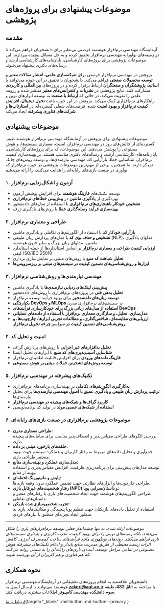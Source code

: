 # موضوعات پیشنهادی برای پروژه‌های پژوهشی

## مقدمه
آزمایشگاه مهندسی نرم‌افزار هوشمند فرصتی بی‌نظیر برای دانشجویان فراهم می‌کند تا در زمینه‌های نوآورانه مهندسی نرم‌افزار تحقیق کرده و به حل مسائل پیچیده بپردازند. این موضوعات پژوهشی برای پروژه‌های کارشناسی، پایان‌نامه‌های کارشناسی ارشد و رساله‌های دکتری پیشنهاد می‌شوند.

پژوهش در مهندسی نرم‌افزار فرصتی برای **شبکه‌سازی علمی، انتشار مقالات معتبر و توسعه محصولات صنعتی** فراهم می‌کند. دانشجویان با تحقیق در این حوزه می‌توانند با **اساتید، پژوهشگران و صنعتگران** ارتباط برقرار کرده و در پروژه‌های **بین‌المللی و کاربردی** مشارکت کنند. 
نتایج پژوهشی در **نشریات و کنفرانس‌های معتبر** منتشر شده و رزومه علمی را تقویت می‌کند، در حالی که **ارتباط با صنعت** به توسعه ابزارهای نوین و راهکارهای نرم‌افزاری کمک می‌کند. 
پژوهش در این حوزه باعث **تحول دیجیتال، افزایش کیفیت نرم‌افزار و بهبود امنیت** شده، فرصت‌های شغلی گسترده‌ای در **استارتاپ‌ها و شرکت‌های فناوری پیشرفته** ایجاد می‌کند.  

## موضوعات پیشنهادی

موضوعات پیشنهادی برای پژوهش در آزمایشگاه مهندسی نرم‌افزار هوشمند طیف گسترده‌ای از چالش‌های روز در مهندسی نرم‌افزار، امنیت، معماری سیستم‌ها، و هوش مصنوعی را پوشش می‌دهند. این موضوعات، که برای پروژه‌های کارشناسی، پایان‌نامه‌های کارشناسی ارشد، و رساله‌های دکتری مناسب هستند، بر بهینه‌سازی کیفیت نرم‌افزار، شناسایی خطا، بازآرایی کد، مهندسی نیازمندی‌ها، و توسعه روش‌های چابک تمرکز دارند. 
ما همچنین، برخی از مهم‌ترین موضوعات پژوهشی در حوزه نرم‌افزار که نوآوری در صنعت بازی‌های رایانه‌ای را هدایت می‌کنند، را ارائه می‌دهیم.


### **۱. آزمون و اشکال‌زدایی نرم‌افزار**
- توسعه تکنیک‌های **فازینگ هوشمند** برای افزایش پوشش آزمون  
- بهره‌گیری از **یادگیری ماشین** در **پیش‌بینی خطاهای نرم‌افزاری**  
- **تشخیص خودکار ناهنجاری‌های نرم‌افزاری** با استفاده از مدل‌های داده‌محور  
- **بهینه‌سازی فرآیند وصله‌گذاری خطا** با روش‌های یادگیری ژرف  


### **۲. طراحی و معماری نرم‌افزار**
- **بازآرایی خودکار کد** با استفاده از الگوریتم‌های تکاملی و یادگیری ماشین  
- **تشخیص و حذف بوی کد** با مدل‌های پردازش زبان طبیعی (NLP)، مدلهای یادگیری ماشین، مدلهای زبان بزرگ و سایر فنون هوشمند  
- **ارزیابی کیفیت طراحی و معماری نرم‌افزار** بر اساس استانداردها از جمله استاندارد کیفی ISO/IEC 25010  
- **تحلیل شباهت کد منبع** با روش‌های مبتنی بر نمایش‌سازی برداری  
- **ابزارها و روش‌شناسی‌های تضمین کیفیت در سیستم‌های مبتنی بر ریزسرویس‌ها**  


### **۳. مهندسی نیازمندی‌ها و روش‌شناسی نرم‌افزار**
- **پیش‌بینی لینک‌های ردیابی نیازمندی‌ها** با یادگیری ماشین  
- **تحلیل بدهی فنی** در پروژه‌های نرم‌افزاری با روش‌های داده‌محور  
- **توسعه زبان‌های دامنه‌محور** برای بهبود فرآیند توسعه نرم‌افزار  
- **یکپارچگی DevOps و MLOps** در سیستم‌های نرم‌افزاری مدرن  
- **استفاده از مدل‌های زبانی بزرگ برای خودکارسازی فرآیندهای DevOps**  
-   **مدل‌سازی، تحلیل، و سازگاری معماری نرم‌افزار با استفاده از داده‌های عملیاتی**
-   **ارزیابی‌های مقایسه‌ای، شاخص‌گذاری، و مطالعات تجربی ابزارها، چارچوب‌ها، و روش‌شناسی‌های تضمین کیفیت در سراسر چرخه تحویل نرم‌افزار**


### **۴. امنیت و تحلیل کد**
- **تحلیل بدافزارهای غیر اجرایی** با روش‌های پردازش گراف  
- **شناسایی آسیب‌پذیری‌های کد منبع** با ابزارهای تحلیل ایستا  
- **فازینگ داده‌های ورودی** برای افزایش قابلیت اطمینان نرم‌افزار  
- **توسعه روش‌های تشخیص حملات مبتنی بر هوش مصنوعی**  


###   **۵. تکنیک‌های پیشرفته در مهندسی نرم‌افزار**
- **به‌کارگیری الگوریتم‌های تکاملی** در بهینه‌سازی برنامه‌های نرم‌افزاری  
- **ترکیب پردازش زبان طبیعی و یادگیری عمیق با اصول مهندسی نیازمندی‌ها** برای تحلیل نیازمندی‌ها  
- **کاربرد گراف‌ها و شبکه‌های پیچیده در مهندسی نرم‌افزار**  
- **استفاده از شبکه‌های عصبی مولد** در تولید کد برنامه‌نویسی  



### **۶. موضوعات پژوهشی نرم‌افزاری در صنعت بازی‌های رایانه‌ای** 
- **طراحی معماری مدرن:**  
  بررسی الگوهای طراحی مقیاس‌پذیر و انعطاف‌پذیر مناسب برای سامانه‌های پیچیده بازی.
- **حلقه‌های بازخورد مبتنی بر داده:**  
  جمع‌آوری و تحلیل داده‌های مربوط به رفتار کاربران و عملکرد سیستم جهت بهبود مستمر طراحی بازی.
- **مدل‌سازی عملکرد و بهینه‌سازی منابع:**  
  توسعه مدل‌های پیش‌بینی برای برنامه‌ریزی ظرفیت، افزایش مقیاس‌پذیری و استفاده بهینه از منابع.
- **پایش و مانیتورینگ لحظه‌ای:**  
  طراحی چارچوب‌ها و ابزارهای نظارتی جهت تضمین عملکرد بدون وقفه بازی‌ها.
- **رفتار شخصیت‌های غیرقابل بازی (NPC) و داستان‌سرایی پویا:**  
  طراحی الگوریتم‌های هوشمند جهت ایجاد شخصیت‌های بازی با رفتارهای متغیر و داستان‌های تعاملی.
- **تجربه شخصی‌سازی‌شده بازیکن:**  
  استفاده از تحلیل داده‌های بازیکنان جهت تنظیم پویا پیچیدگی و مکانیک‌های بازی به منظور ایجاد تجربه‌ای منطبق با نیازهای فردی.


---


*موضوعات ارائه شده، نه تنها چشم‌انداز فعلی توسعه نرم‌افزارهای بازی را شکل می‌دهند، بلکه زمینه‌های نوینی را برای بهبود کیفیت، تجربه کاربری و پایداری سیستم‌های بازی فراهم می‌کنند. روندهای نوظهوری مانند فرآیندهای ساخت کم‌مصرف انرژی، کاهش اثرات زیست‌محیطی از طریق مدیریت منابع پایدار و ادغام تکنیک‌های پیشرفته هوش مصنوعی در تمامی مراحل توسعه، آینده‌ی بازی‌های رایانه‌ای را به سمتی روانه می‌کنند که هم فناوری و هم کاربران از آن بهره‌مند شوند.*


## نحوه همکاری
دانشجویان علاقه‌مند به انجام پروژه‌های تحقیقاتی در آزمایشگاه مهندسی نرم‌افزار هوشمند می‌توانند با ارسال ایمیل به **zakeri@aut.ac.ir** یا مراجعه به **اتاق 432، طبقه سوم دانشکده مهندسی کامپیوتر** اطلاعات بیشتری دریافت کنند.  

 
[ارتباط با ما](../contact.md){target="_blank" .md-button .md-button--primary } 
